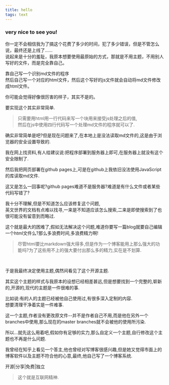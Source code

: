 ```yaml
---
title: hello
tags: text
---
```


### very nice to see you!   

你一定不会相信我为了搞这个花费了多少的时间，犯了多少错误，但是不管怎么说，最终还是上线了……  <br>
说起来是十分的羞耻，我原本想要使用最原始的方式，那就是不用主题，不用别人写好的文件，而是完全靠自己。<br>


靠自己写一个识别md文件的程序<br>
然后自己写一个对应的html文件，然后这个写好的js文件就会自动将md文件修改成html文件。


你可能会觉得好像很厉害的样子，其实不是的。<br>

要实现这个其实非常简单.  

>只需要用html用一行代码来写一个块用来接受js处理之后的值,<br>
>然后在js中使用四行代码写一个处理md文件的程序就可以了.<br>

确实非常简单是吧?但是现在问题来了,在本地上是没法读取md文件的,这是由于浏览器的安全设置导致的.<br>

我在网上找资料,有人给建议说:把程序部署到服务器上即可,在服务器上就没有这个安全限制了.  

然后我把网页部署在github pages上,可是在github上我依旧没法使用JavaScript的库读取md文件.<br>

这又是怎么一回事呢?github pages难道不是服务器?难道是有什么文件或者某些代码写错了?  

我十分不理解,但是不知道怎么应该修复这个问题,<br>英文世界的文档有点难以找寻,一来是不知道应该怎么搜索,二来是即使搜索到了也很可能没有留意到而略过.<br>

这个就是最大的困难了,假如无法解决这个问题,难道你要写一篇blog就要自己编辑一个html文件么?那么多浪费时间,多浪费精力啊!
>尽管html要比markdown强大得多,但是作为一个博客能用上那么强大的功能吗?为了这些用不上的强大要付出那么多的精力,实在是不划算.
<br>

于是我最终决定使用主题,偶然间看见了这个开源主题.  

其实这个主题的样式与我原本的设想已经相差甚远,但是想要找到一个完整的,崭新的,开源的,现代的主题是一件很难的事.<br>

比如说:有的人的主题已经被他自己使用过,有很多深入定制的内容.<br>想要清理干净着实是一件难事.  

这一个主题,作者没有更改原文件--并不是作者自己不用,而是他在另外一个branches中使用,那么现在的master branches就不会被他的使用所污染.  

所以...就先这么用着吧,假如你有足够的实力,那么自定义一个主题,自行修改这个主题也不再是什么问题.  

我曾经在知乎上看见一个答主,他也曾经对写博客很感兴趣,但是她又觉得市面上的博客软件以及主题不符合他的心意,最终,他自己写了一个博客系统.  

开源|分享|免费|独立  
>这个就是互联网精神.






